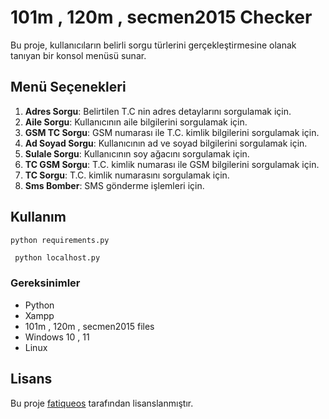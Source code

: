 # 101m , 120m , secmen2015 Checker

Bu proje, kullanıcıların belirli sorgu türlerini gerçekleştirmesine olanak tanıyan bir konsol menüsü sunar.

## Menü Seçenekleri

1. **Adres Sorgu**: Belirtilen T.C nin adres detaylarını sorgulamak için.
2. **Aile Sorgu**: Kullanıcının aile bilgilerini sorgulamak için.
3. **GSM TC Sorgu**: GSM numarası ile T.C. kimlik bilgilerini sorgulamak için.
4. **Ad Soyad Sorgu**: Kullanıcının ad ve soyad bilgilerini sorgulamak için.
5. **Sulale Sorgu**: Kullanıcının soy ağacını sorgulamak için.
6. **TC GSM Sorgu**: T.C. kimlik numarası ile GSM bilgilerini sorgulamak için.
7. **TC Sorgu**: T.C. kimlik numarasını sorgulamak için.
8. **Sms Bomber**: SMS gönderme işlemleri için.

## Kullanım

   ```bash
   python requirements.py
  ```
  ```
   python localhost.py
  ```
### Gereksinimler

- Python
- Xampp
- 101m , 120m , secmen2015 files
- Windows 10 , 11
- Linux

## Lisans

Bu proje [fatiqueos](https://t.me/fatiqueos) tarafından lisanslanmıştır.


